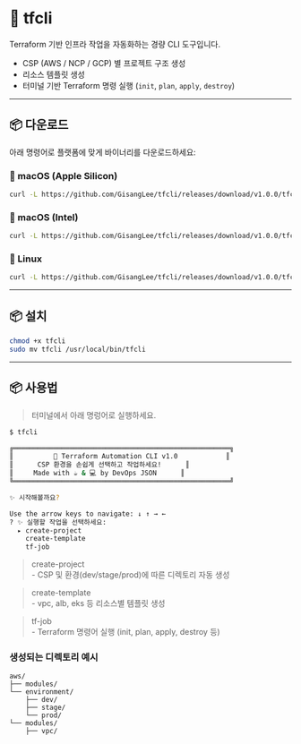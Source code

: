 # 🚀 tfcli

Terraform 기반 인프라 작업을 자동화하는 경량 CLI 도구입니다.

- CSP (AWS / NCP / GCP) 별 프로젝트 구조 생성
- 리소스 템플릿 생성
- 터미널 기반 Terraform 명령 실행 (`init`, `plan`, `apply`, `destroy`)

---

## 📦 다운로드

아래 명령어로 플랫폼에 맞게 바이너리를 다운로드하세요:

### 🔹 macOS (Apple Silicon)

```bash
curl -L https://github.com/GisangLee/tfcli/releases/download/v1.0.0/tfcli-darwin-amd64-v1.0.0 -o tfcli
```

### 🔹 macOS (Intel)

```bash
curl -L https://github.com/GisangLee/tfcli/releases/download/v1.0.0/tfcli-darwin-arm64-v1.0.0 -o tfcli
```


### 🔹 Linux

```bash
curl -L https://github.com/GisangLee/tfcli/releases/download/v1.0.0/tfcli-linux-amd64-v1.0.0 -o tfcli
```

---
## 📦 설치
```bash
chmod +x tfcli
sudo mv tfcli /usr/local/bin/tfcli
```

---

## 📦 사용법
> 터미널에서 아래 명렁어로 실행하세요.
```bash
$ tfcli

╔══════════════════════════════════════════════════════╗
║          🚀 Terraform Automation CLI v1.0            ║
║      CSP 환경을 손쉽게 선택하고 작업하세요!      ║
║     Made with ☕️ & 💻 by DevOps JSON      ║
╚══════════════════════════════════════════════════════╝

✨ 시작해볼까요?

Use the arrow keys to navigate: ↓ ↑ → ← 
? ✨ 실행할 작업을 선택하세요: 
  ▸ create-project
    create-template
    tf-job 
```

> create-project<br>- CSP 및 환경(dev/stage/prod)에 따른 디렉토리 자동 생성


> create-template<br>- vpc, alb, eks 등 리소스별 템플릿 생성


> tf-job<br>- Terraform 명령어 실행 (init, plan, apply, destroy 등)

### 생성되는 디렉토리 예시
```
aws/
├── modules/
└── environment/
    ├── dev/
    ├── stage/
    └── prod/
└── modules/
    ├── vpc/
```

